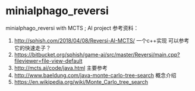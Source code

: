 # minialphago_reversi
minialphago_reversi with MCTS ; AI project
参考资料：
1. http://sphish.com/2018/04/08/Reversi-AI-MCTS/ 一个c++实现 可以参考它的快速走子？
2. https://bitbucket.org/sphish/game-ai/src/master/Reversi/main.cpp?fileviewer=file-view-default
3. http://mcts.ai/code/java.html 主要参考
4. http://www.baeldung.com/java-monte-carlo-tree-search 概念介绍
5. https://en.wikipedia.org/wiki/Monte_Carlo_tree_search